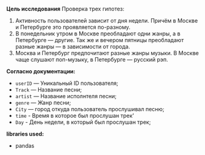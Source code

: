**Цель исследования** 
Проверка трех гипотез:
1. Активность пользователей зависит от дня недели. Причём в Москве и Петербурге это проявляется по-разному.
2. В понедельник утром в Москве преобладают одни жанры, а в Петербурге — другие. Так же и вечером пятницы преобладают разные жанры — в зависимости от города. 
3. Москва и Петербург предпочитают разные жанры музыки. В Москве чаще слушают поп-музыку, в Петербурге — русский рэп.


<b>Согласно документации:</b>
- `userID` — Уникальный ID пользователя;
- `Track` — Название песни;
- `artist` — Название исполнтеля песни;
- `genre` — Жанр песни;
- `City` — город откуда пользователь прослушивал песню;
- `time` - Время в которое был прослушан трек'
- `Day` - День недели, в который был прослушан трек;


<b>libraries used:</b>

- pandas